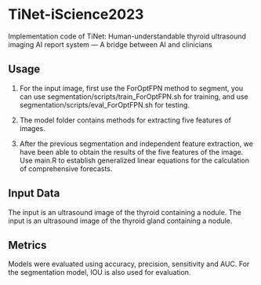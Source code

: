 # TiNet-iScience2023
Implementation code of TiNet: Human-understandable thyroid ultrasound imaging AI report system — A bridge between AI and clinicians

## Usage
1. For the input image, first use the ForOptFPN method to segment, you can use segmentation/scripts/train_ForOptFPN.sh for training, and use segmentation/scripts/eval_ForOptFPN.sh for testing.

2. The model folder contains methods for extracting five features of images.

3. After the previous segmentation and independent feature extraction, we have been able to obtain the results of the five features of the image. Use main.R to establish generalized linear equations for the calculation of comprehensive forecasts.

## Input Data
The input is an ultrasound image of the thyroid containing a nodule. The input is an ultrasound image of the thyroid gland containing a nodule.

## Metrics
Models were evaluated using accuracy, precision, sensitivity and AUC. For the segmentation model, IOU is also used for evaluation.

